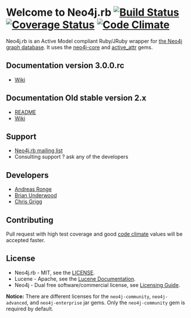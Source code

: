 # Welcome to Neo4j.rb [![Build Status](https://secure.travis-ci.org/neo4jrb/neo4j.png?branch=master)](http://travis-ci.org/andreasronge/neo4j) [![Coverage Status](https://coveralls.io/repos/neo4jrb/neo4j/badge.png)](https://coveralls.io/r/andreasronge/neo4j) [![Code Climate](https://codeclimate.com/github/neo4jrb/neo4j.png)](https://codeclimate.com/github/andreasronge/neo4j)

Neo4j.rb is an Active Model compliant Ruby/JRuby wrapper for [the Neo4j graph database](http://www.neo4j.org/). It uses the [neo4j-core](https://github.com/andreasronge/neo4j-core) and [active_attr](https://github.com/cgriego/active_attr) gems.

## Documentation version 3.0.0.rc

* [Wiki](https://github.com/andreasronge/neo4j/wiki/Neo4j.rb-v3-Introduction)

## Documentation Old stable version 2.x

* [README](https://github.com/andreasronge/neo4j/tree/2.x)
* [Wiki](https://github.com/andreasronge/neo4j/wiki/Neo4j%3A%3ARails-Introduction)

## Support

* [Neo4j.rb mailing list](https://groups.google.com/forum/#!forum/neo4jrb)
* Consulting support ? ask any of the developers

## Developers

* [Andreas Ronge](https://github.com/andreasronge)
* [Brian Underwood](https://github.com/cheerfulstoic)
* [Chris Grigg](https://github.com/subvertallchris)


## Contributing

Pull request with high test coverage and good [code climate](https://codeclimate.com/github/andreasronge/neo4j) values will be accepted faster.


## License

* Neo4j.rb - MIT, see the [LICENSE](http://github.com/andreasronge/neo4j/tree/master/LICENSE).
* Lucene -  Apache, see the [Lucene Documentation](http://lucene.apache.org/java/docs/features.html).
* Neo4j - Dual free software/commercial license, see [Licensing Guide](http://www.neo4j.org/learn/licensing).

**Notice:** There are different licenses for the `neo4j-community`, `neo4j-advanced`, and `neo4j-enterprise` jar gems. Only the `neo4j-community` gem is required by default.
